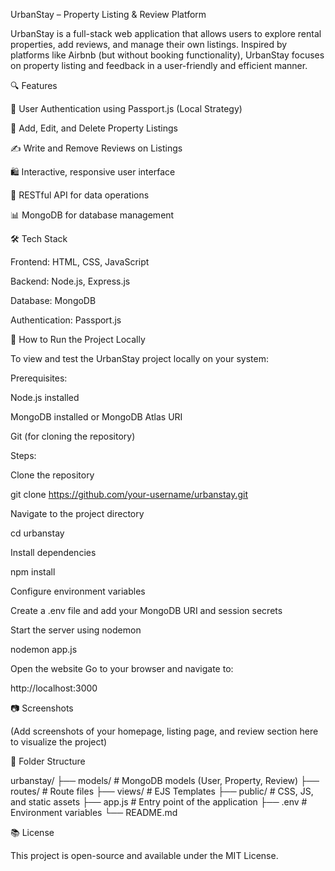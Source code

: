 
UrbanStay – Property Listing & Review Platform

UrbanStay is a full-stack web application that allows users to explore rental properties, add reviews, and manage their own listings. Inspired by platforms like Airbnb (but without booking functionality), UrbanStay focuses on property listing and feedback in a user-friendly and efficient manner.

🔍 Features

🔐 User Authentication using Passport.js (Local Strategy)

🏨 Add, Edit, and Delete Property Listings

✍️ Write and Remove Reviews on Listings

🛍️ Interactive, responsive user interface

📂 RESTful API for data operations

📊 MongoDB for database management

🛠️ Tech Stack

Frontend: HTML, CSS, JavaScript

Backend: Node.js, Express.js

Database: MongoDB

Authentication: Passport.js

📌 How to Run the Project Locally

To view and test the UrbanStay project locally on your system:

Prerequisites:

Node.js installed

MongoDB installed or MongoDB Atlas URI

Git (for cloning the repository)

Steps:

Clone the repository

git clone https://github.com/your-username/urbanstay.git

Navigate to the project directory

cd urbanstay

Install dependencies

npm install

Configure environment variables

Create a .env file and add your MongoDB URI and session secrets

Start the server using nodemon

nodemon app.js

Open the website
Go to your browser and navigate to:

http://localhost:3000

📷 Screenshots

(Add screenshots of your homepage, listing page, and review section here to visualize the project)

📙 Folder Structure

urbanstay/
├── models/            # MongoDB models (User, Property, Review)
├── routes/            # Route files
├── views/             # EJS Templates
├── public/            # CSS, JS, and static assets
├── app.js             # Entry point of the application
├── .env               # Environment variables
└── README.md

📚 License

This project is open-source and available under the MIT License.
